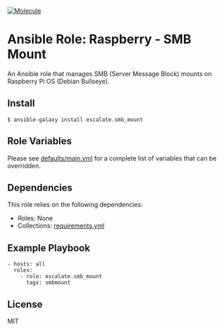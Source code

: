 [![Molecule](https://github.com/escalate/ansible-raspberry-smb-mount/actions/workflows/molecule.yml/badge.svg?branch=master&event=push)](https://github.com/escalate/ansible-raspberry-smb-mount/actions/workflows/molecule.yml)

# Ansible Role: Raspberry - SMB Mount

An Ansible role that manages SMB (Server Message Block) mounts on Raspberry Pi OS (Debian Bullseye).

## Install

```
$ ansible-galaxy install escalate.smb_mount
```

## Role Variables

Please see [defaults/main.yml](https://github.com/escalate/ansible-raspberry-smb-mount/blob/master/defaults/main.yml) for a complete list of variables that can be overridden.

## Dependencies

This role relies on the following dependencies:

* Roles: None
* Collections: [requirements.yml](https://github.com/escalate/ansible-raspberry-smb-mount/blob/master/requirements.yml)

## Example Playbook

```
- hosts: all
  roles:
    - role: escalate.smb_mount
      tags: smbmount
```

## License

MIT

